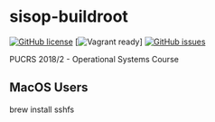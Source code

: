 # sisop-buildroot
[![GitHub license](https://img.shields.io/github/license/Felipe-Rubin/sisop-buildroot.svg)](https://github.com/Felipe-Rubin/sisop-buildroot/blob/master/LICENSE)
[![Vagrant ready](https://img.shields.io/badge/Vagrant-ready-lightblue.svg)]
[![GitHub issues](https://img.shields.io/github/issues/Felipe-Rubin/sisop-buildroot.svg)](https://github.com/Felipe-Rubin/sisop-buildroot/issues)

PUCRS 2018/2 - Operational Systems Course


## MacOS Users

brew install sshfs



